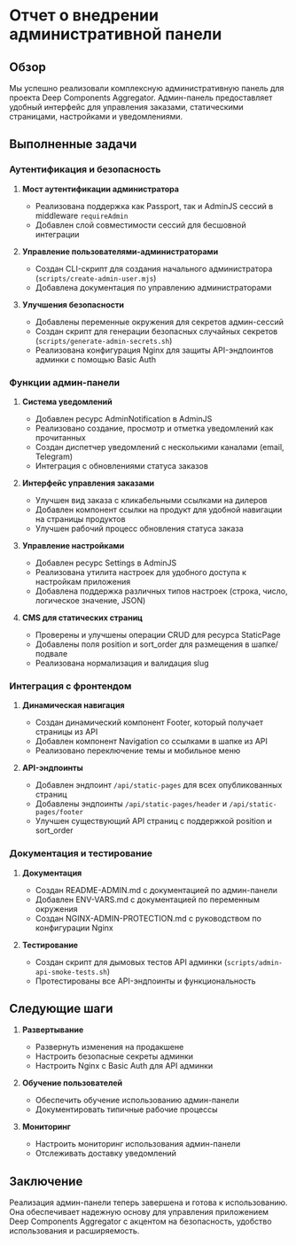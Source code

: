 # Отчет о внедрении административной панели

## Обзор

Мы успешно реализовали комплексную административную панель для проекта Deep Components Aggregator. Админ-панель предоставляет удобный интерфейс для управления заказами, статическими страницами, настройками и уведомлениями.

## Выполненные задачи

### Аутентификация и безопасность

1. **Мост аутентификации администратора**
   - Реализована поддержка как Passport, так и AdminJS сессий в middleware `requireAdmin`
   - Добавлен слой совместимости сессий для бесшовной интеграции

2. **Управление пользователями-администраторами**
   - Создан CLI-скрипт для создания начального администратора (`scripts/create-admin-user.mjs`)
   - Добавлена документация по управлению администраторами

3. **Улучшения безопасности**
   - Добавлены переменные окружения для секретов админ-сессий
   - Создан скрипт для генерации безопасных случайных секретов (`scripts/generate-admin-secrets.sh`)
   - Реализована конфигурация Nginx для защиты API-эндпоинтов админки с помощью Basic Auth

### Функции админ-панели

1. **Система уведомлений**
   - Добавлен ресурс AdminNotification в AdminJS
   - Реализовано создание, просмотр и отметка уведомлений как прочитанных
   - Создан диспетчер уведомлений с несколькими каналами (email, Telegram)
   - Интеграция с обновлениями статуса заказов

2. **Интерфейс управления заказами**
   - Улучшен вид заказа с кликабельными ссылками на дилеров
   - Добавлен компонент ссылки на продукт для удобной навигации на страницы продуктов
   - Улучшен рабочий процесс обновления статуса заказа

3. **Управление настройками**
   - Добавлен ресурс Settings в AdminJS
   - Реализована утилита настроек для удобного доступа к настройкам приложения
   - Добавлена поддержка различных типов настроек (строка, число, логическое значение, JSON)

4. **CMS для статических страниц**
   - Проверены и улучшены операции CRUD для ресурса StaticPage
   - Добавлены поля position и sort_order для размещения в шапке/подвале
   - Реализована нормализация и валидация slug

### Интеграция с фронтендом

1. **Динамическая навигация**
   - Создан динамический компонент Footer, который получает страницы из API
   - Добавлен компонент Navigation со ссылками в шапке из API
   - Реализовано переключение темы и мобильное меню

2. **API-эндпоинты**
   - Добавлен эндпоинт `/api/static-pages` для всех опубликованных страниц
   - Добавлены эндпоинты `/api/static-pages/header` и `/api/static-pages/footer`
   - Улучшен существующий API страниц с поддержкой position и sort_order

### Документация и тестирование

1. **Документация**
   - Создан README-ADMIN.md с документацией по админ-панели
   - Добавлен ENV-VARS.md с документацией по переменным окружения
   - Создан NGINX-ADMIN-PROTECTION.md с руководством по конфигурации Nginx

2. **Тестирование**
   - Создан скрипт для дымовых тестов API админки (`scripts/admin-api-smoke-tests.sh`)
   - Протестированы все API-эндпоинты и функциональность

## Следующие шаги

1. **Развертывание**
   - Развернуть изменения на продакшене
   - Настроить безопасные секреты админки
   - Настроить Nginx с Basic Auth для API админки

2. **Обучение пользователей**
   - Обеспечить обучение использованию админ-панели
   - Документировать типичные рабочие процессы

3. **Мониторинг**
   - Настроить мониторинг использования админ-панели
   - Отслеживать доставку уведомлений

## Заключение

Реализация админ-панели теперь завершена и готова к использованию. Она обеспечивает надежную основу для управления приложением Deep Components Aggregator с акцентом на безопасность, удобство использования и расширяемость.



